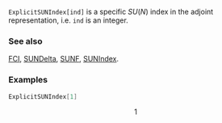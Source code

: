 `ExplicitSUNIndex[ind]`  is a specific $SU(N)$ index in the adjoint representation, i.e. `ind` is an integer.

### See also

[FCI](FCI), [SUNDelta](SUNDelta), [SUNF](SUNF), [SUNIndex](SUNIndex).

### Examples

```mathematica
ExplicitSUNIndex[1]
```

$$1$$